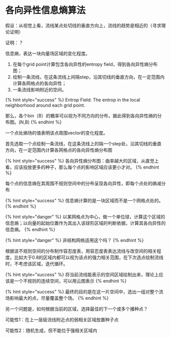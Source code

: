 # 各向异性信息熵算法

假设：从视觉上看，流线某点处切线的垂直方向上，流线的趋势是相近的（寻求理论证明）

证明：？





信息熵，表达一块向量场区域的变化程度。

1. 在每个grid point计算包含各向异性的entropy field，得到各向异性熵分布图；
2. 绘制一条流线，在这条流线上间隔step，沿其切线的垂直方向，在一定范围内计算各网格点的各向异性；
3. 一条流线影响附近的空间。

{% hint style="success" %}
Entrop Field: The entrop in the local neighborhood around each grid point.

那么，各个bin（B）的概率可以视为不同方向的分布，据此得到各向异性熵的分布图。(N,B)
{% endhint %}

一个点处熵场的值表明该点周围vector的变化程度。

首先选取一个点绘制一条流线，在这条流线上的隔一个step处，沿其切线的垂直方向，在一定范围内计算各网格点的各向异性熵分布图

{% hint style="success" %}
各向异性熵分布图：曲率越大的区域，从直觉上看，应该投放更多的种子，那么每个点的影响区域应该更小才对。
{% endhint %}

每个点的信息熵在其周围不规则空间中的分布呈现各向异性，即每个点处的熵减分布

{% hint style="success" %}
信息熵计算的是一块区域而不是一个网格点处的。
{% endhint %}

{% hint style="danger" %}
以某网格点为中心，做一个单位球，计算这个区域的信息熵；以向量的起始位置作为其出入该球形区域的判断依据，计算其各向异性的信息熵。
{% endhint %}

{% hint style="danger" %}
非结构网格适用这个吗？
{% endhint %}

根据该不规则空间的分布制作容忍度表，用容忍度表表达流线与改空间的相关程度。比如大于0.8的区域内都可以视为该点的强力相关范围，在下次选点绘制流线时，不考虑该区域，迭代循环。

{% hint style="success" %}
将当前流线能表示的空间区域绘制出来，理论上应该是一个不规则的连续空间，可以用云图表示
{% endhint %}

{% hint style="success" %}
最终的目的是在这一片空间中，选出一组对整个流场影响最大的点，尽量覆盖整个场。
{% endhint %}

另一个问题是，如何根据当前的区域，选择最佳的下一个或多个播种点？

可能性1：在上一层级流线附近点的弱相关区域放置种子点

可能性2：随机生成，但不能位于强相关区域内
